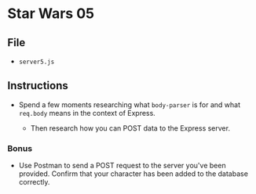 # Star Wars 05

## File

* `server5.js`

## Instructions

* Spend a few moments researching what `body-parser` is for and what `req.body` means in the context of Express.

  * Then research how you can POST data to the Express server.

### Bonus

* Use Postman to send a POST request to the server you've been provided. Confirm that your character has been added to the database correctly.
